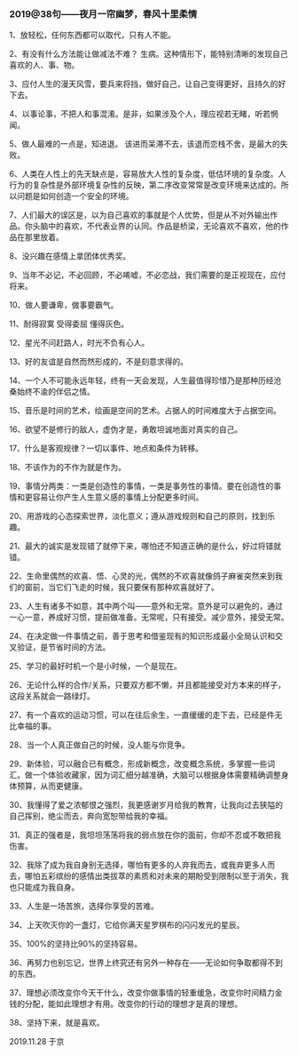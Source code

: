 

### 2019@38句——夜月一帘幽梦，春风十里柔情

1、放轻松，任何东西都可以取代，只有人不能。

 

2、有没有什么方法能让做减法不难？ 生病。这种情形下，能特别清晰的发现自己喜欢的人、事、物。

 

3、应付人生的漫天风雪，要兵来将挡，做好自己，让自己变得更好，且持久的好下去。

 

4、以事论事，不把人和事混淆。是非，如果涉及个人，理应视若无睹，听若惘闻。

 

5、做人最难的一点是，知进退。 该进而呆滞不去，该退而恋栈不舍，是最大的失败。

 

 

6、人类在人性上的先天缺点是，容易放大人性的复杂度，低估环境的复杂度。人行为的复杂性是外部环境复杂性的反映，第二序改变常常是改变环境来达成的。所以问题是如何创造一个安全的环境。

 

7、人们最大的误区是，以为自己喜欢的事就是个人优势，但是从不对外输出作品。你头脑中的喜欢，不代表业界的认同。作品是桥梁，无论喜欢不喜欢，他的作品在那里放着。

 

8、没兴趣在感情上拿团体优秀奖。

 

9、当年不必记，不必回顾，不必唏嘘，不必恋战，我们需要的是正视现在，应付将来。

 

10、做人要谦卑，做事要霸气。

 

11、耐得寂寞 受得委屈 懂得灰色。

 

12、星光不问赶路人，时光不负有心人。

 

13、好的友谊是自然而然形成的，不是刻意求得的。

 

14、一个人不可能永远年轻，终有一天会发现，人生最值得珍惜乃是那种历经沧桑始终不渝的伴侣之情。

 

15、音乐是时间的艺术，绘画是空间的艺术。占据人的时间难度大于占据空间。

 

16、欲望不是修行的敌人，虚伪才是，勇敢坦诚地面对真实的自己。

 

17、什么是客观规律？一切以事件、地点和条件为转移。

 

18、不该作为的不作为就是作为。

 

 

19、事情分两类：一类是创造性的事情，一类是事务性的事情。要在创造性的事情和更容易让你产生人生意义感的事情上分配更多时间。

 

20、用游戏的心态探索世界，淡化意义；遵从游戏规则和自己的原则，找到乐趣。

 

21、最大的诚实是发现错了就停下来，哪怕还不知道正确的是什么，好过将错就错。

 

22、生命里偶然的欢喜、悟、心灵的光，偶然的不欢喜就像鸽子麻雀突然来到我们的窗前，当它们飞走的时候，我只要保有那种欢喜就好了。

 

 

23、人生有诸多不如意，其中两个叫——意外和无常。意外是可以避免的，通过一心一意，养成好习惯，提前做准备。无常呢，只有接受。减少意外，接受无常。

 

24、在决定做一件事情之前，善于思考和借鉴现有的知识形成最小全局认识和交叉验证，是节省时间的方法。

 

25、学习的最好时机一个是小时候，一个是现在。

 

26、无论什么样的合作/关系，只要双方都不懒，并且都能接受对方本来的样子，这段关系就会一路绿灯。

 

27、有一个喜欢的运动习惯，可以在往后余生，一直缓缓的走下去，已经是件无比幸福的事。

 

28、当一个人真正做自己的时候，没人能与你竞争。

 

29、新体验，可以融合已有概念，形成新概念，改变概念系统，多掌握一些词汇。做一个体验收藏家，因为词汇细分越准确，大脑可以根据身体需要精确调整身体预算，从而更健康。

 

30、我懂得了爱之浓郁恨之强烈，我更感谢岁月给我的教育，让我向过去狭隘的自己挥别，绝尘而去，奔向宽恕带给我的幸福。

 

31、真正的强者是，我坦坦荡荡将我的弱点放在你的面前，你却不忍或不敢把我伤害。

 

32、我除了成为我自身别无选择，哪怕有更多的人弃我而去，或我弃更多人而去，哪怕五彩缤纷的感情出类拔萃的素质和对未来的期盼受到限制以至于消失，我也只能成为我自身。

 

33、人生是一场苦旅，选择你享受的苦难。

 

34、上天吹灭你的一盏灯，它给你满天星罗棋布的闪闪发光的星辰。

 

35、100%的坚持比90%的坚持容易。


36、再努力也别忘记，世界上终究还有另外一种存在——无论如何争取都得不到的东西。

 

37、理想必须改变你今天干什么，改变你做事情的轻重缓急，改变你时间精力金钱的分配，能如此理想才有用。改变你的行动的理想才是真的理想。

 

38、坚持下来，就是喜欢。


 

2019.11.28 于京
